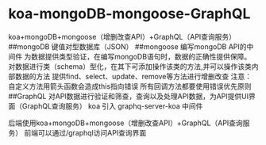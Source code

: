 # koa-mongoDB-mongoose-GraphQL
koa+mongoDB+mongoose（增删改查API）+GraphQL（API查询服务）
##mongoDB
	键值对型数据库（JSON）
##mongoose
	编写mongoDB API的中间件
	为数据提供类型验证，在编写mongoDB语句时，数据的正确性提供保障。
	对数据进行类（schema）型化，在其下可添加操作该类的方法,并可以操作该类内部数据的方法
	提供find、select、update、remove等方法进行增删改查
	注意：
	自定义方法用箭头函数会造成this指向错误
	所有回调方法都要使用错误优先原则	
##GraphQL
	对API数据进行验证和筛查，查询以及处理API数据，为API提供UI界面（GraphQL查询服务）
	koa 引入 graphq-server-koa 中间件

后端使用koa+mongoDB+mongoose（增删改查API）+GraphQL（API查询服务）
前端可以通过/graphql访问API查询界面
